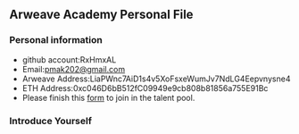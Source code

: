## Arweave Academy Personal File

### Personal information

- github account:RxHmxAL
- Email:pmak202@gmail.com
- Arweave Address:LiaPWnc7AiD1s4v5XoFsxeWumJv7NdLG4Eepvnysne4
- ETH Address:0xc046D6bB512fC09949e9cb808b81856a755E91Bc
- Please finish this [form](https://docs.google.com/forms/d/e/1FAIpQLSfWA5fIIcBgmRppm3jNz5vmf9Mai_QMVil-2pO4r7YKn_Zhtw/viewform?usp=sf_link) to join in the talent pool.

### Introduce Yourself